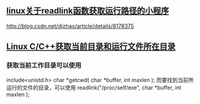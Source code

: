 ## [linux关于readlink函数获取运行路径的小程序](https://www.cnblogs.com/LiuYanYGZ/p/5499286.html)
http://blog.csdn.net/djzhao/article/details/8178375
## [Linux C/C++获取当前目录和运行文件所在目录](https://www.jianshu.com/p/5ab47db18aa7)
### 获取当前工作目录可以使用
include<unistd.h>
char *getcwd( char *buffer, int maxlen );
而要找到当前所运行的文件的目录，可以使用
readlink("/proc/self/exe", char *buffer, int maxlen );
